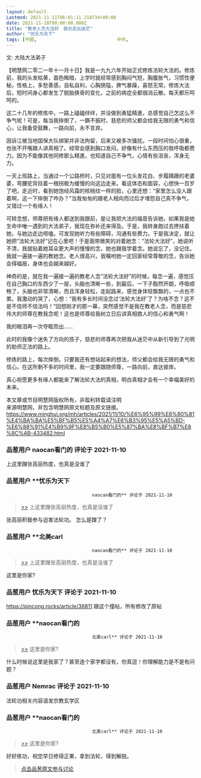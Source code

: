 ```yaml
---
layout: default
Lastmod: 2021-11-11T06:01:11.218734+00:00
date: 2021-11-10T00:00:00.000Z
title: "教老人念大法好　我也走出迷茫"
author: "忧乐为天下"
tags: [中國,								中共,								中国,								共产党,								法轮功,								真善忍好]
---
```


文: 大陆大法弟子    
  
【明慧网二零二一年十一月十日】我是一九九六年开始正式修炼法轮大法的。修炼前，我的头发枯黄，面色晦暗，上学时就经常感到胸闷气短，胸腹胀气，习惯性便秘。性格上，多愁善感，自私自利，心胸狭隘，脾气暴躁，喜怒无常。修炼大法后，短时间身心都发生了脱胎换骨的变化，之前的病症全都烟消云散。每天都乐呵呵的。  
  
这二十几年的修炼中，一路上磕磕绊绊，并没做到勇猛精進，总感觉自己怎这么不争气呢！可是，每当我摔倒了，一蹶不振时，慈悲的师父都会给我无限的勇气和信心，让我备受鼓舞，一路向前，永不言弃。  
  
因诉江被当地国保大队绑架并非法拘留，后来又被多次骚扰。一段时间怕心很重，也张不开嘴跟人讲真相了。经常会感到胸口发闷，好像有什么东西压的我呼吸都费力。因为不能像其他同修那么精進，也知道自己不争气，心情有些沮丧，浑身无力。  
  
一天上班路上，当通过一个公路桥时，只见对面有一位头发花白、步履蹒跚的老婆婆，弯腰驼背拄着一根拐极为缓慢的向这边走来。看这体态和面容，心想快一百岁了吧。走近时，看到她饱经风霜的核桃纹一样的脸，心里还想：“家里怎么没人跟着啊，这一下摔倒了咋办？”当我匆匆的跟老人相向而过后才埋怨自己真不争气，又错过一个有缘人！  
  
可转念想，师尊把有缘人都送到我跟前，是让我把大法的福音告诉她，如果我是她生命中唯一遇到的大法弟子，我现在弥补还来得及。于是，我转身跑过去搀扶着她，与她边走边唠嗑。可发现她听力有些障碍，沟通有些费力。于是我决定，就让她把“法轮大法好”记在心里吧！于是面带微笑的对着她念：“法轮大法好”，她说听不清，我就贴着她耳朵更大声的慢慢的念，她也跟我学着念。她说忘了，没记住。我就一遍接一遍的教她念。老人很高兴，我嘱咐她一定回家经常尊敬的念，告诉她会得福报，身体也会越来越好。  
  
神奇的是，就在我一遍接一遍的教老人念“法轮大法好”的时候，每念一遍，感觉压在自己胸口的东西少了一层，头脑也清晰一些，到最后，一下子豁然开朗，呼吸顺畅了，头脑也非常清晰，而且浑身轻松，走起路来，感觉身体轻飘飘的，一点也不累。我激动的哭了，心想：“我有多长时间没念过‘法轮大法好’了？为啥不念？这不是不信师不信法吗！”回想刚才的那一幕，突然感觉不是我在教老人念，而是慈悲伟大的师尊在教我念呢！这也是师尊给我树立日后讲真相救人的信心和勇气啊！  
  
我的眼泪再一次夺眶而出……  
  
此时的我像个迷失了方向的孩子，慈悲的师尊再次把我从迷茫中从新引导到了光明的助师正法的路上。  
  
修炼的路上，每次摔倒，只要我还有想站起来的想法，师父都会给我无限的勇气和信心。在这所剩不多的时间里，我一定要跟随师尊，一路向前，直达彼岸。  
  
真心祝愿更多有缘人都能来了解法轮大法的真相，明白真相才会有一个幸福美好的未来。  
  
本文章或节目明慧网版权所有，非盈利转载请注明  
来源明慧网，并包含明慧网原文标题及原文链接。https://www.minghui.org/mh/articles/2021/11/10/%E6%95%99%E8%80%81%E4%BA%BA%E5%BF%B5%E5%A4%A7%E6%B3%95%E5%A5%BD-%E6%88%91%E4%B9%9F%E8%B5%B0%E5%87%BA%E8%BF%B7%E8%8C%AB-433482.html

            
### 品葱用户 **naocan看门的** 评论于 2021-11-10
        
上这里蹭张高丽热度，也真是没谁了
        


            
### 品葱用户 **忧乐为天下				
									naocan看门的** 评论于 2021-11-10
        
> [\>>]( "/article/item_id-711351#") 上这里蹭张高丽热度，也真是没谁了

  
  
张高丽积极参与迫害法轮功。 怎么是蹭了？
        


            
### 品葱用户 **北美carl				
									naocan看门的** 评论于 2021-11-10
        
> [\>>]( "/article/item_id-711351#") 上这里蹭张高丽热度，也真是没谁了

  
这里是你家?
        


            
### 品葱用户 **忧乐为天下** 评论于 2021-11-10
        
https://pincong.rocks/article/36811 跟这个撞帖，所有修改了原帖
        


            
### 品葱用户 **naocan看门的				
									北美carl** 评论于 2021-11-10
        
> [\>>]( "/article/item_id-711391#") 这里是你家?

  
什么时候说这里是我家了？甚至连个家字都没有，你真逗！你理解能力是不是有问题？
        


            
### 品葱用户 **Nemrac** 评论于 2021-11-10
        
法轮功相关内容请发宗教玄学区
        


            
### 品葱用户 **naocan看门的				
									北美carl** 评论于 2021-11-10
        
> [\>>]( "/article/item_id-711391#") 这里是你家?

  
  
好好练功，祝您早日修得正果，拿到法轮，得到解脱。
        






> [点击品葱原文参与讨论](https://pincong.rocks/article/36805)

